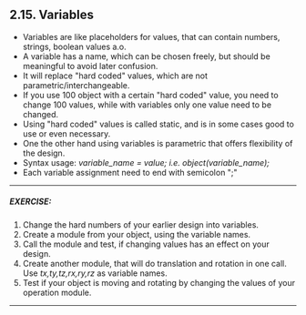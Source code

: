## 2.15. Variables

* Variables are like placeholders for values, that can contain numbers, strings, boolean values a.o.
* A variable has a name, which can be chosen freely, but should be meaningful to avoid later confusion.
* It will replace "hard coded" values, which are not parametric/interchangeable.
* If you use 100 object with a certain "hard coded" value, you need to change 100 values, while with variables only one value need to be changed.
* Using "hard coded" values is called static, and is in some cases good to use or even necessary.
* One the other hand using variables is parametric that offers flexibility of the design.
* Syntax usage: *variable_name = value; i.e. object(variable_name);*
* Each variable assignment need to end with semicolon ";"

---

##### **EXERCISE:**

1. Change the hard numbers of your earlier design into variables.
2. Create a module from your object, using the variable names.
3. Call the module and test, if changing values has an effect on your design.
4. Create another module, that will do translation and rotation in one call. Use *tx,ty,tz,rx,ry,rz* as variable names.
5. Test if your object is moving and rotating by changing the values of your operation module.

---
